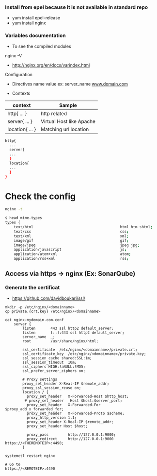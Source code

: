 ### Install from epel because it is not available in standard repo

* yum install epel-release
* yum install nginx

### Variables documentation ###

* To see the compiled modules

nginx -V

* http://nginx.org/en/docs/varindex.html

Configuration 

* Directives
name value
ex: server_name www.domain.com

* Contexts

| context       | Sample       |  
| ---           | ---          | 
| http{ ... }   | http related |
| server{ ... } | Virtual Host like Apache |
| location{ ... } | Matching url location |

```bash
http{
  ... 
  server{
  ...  
  }
  location{
  ...
  }
}
```

# Check the config
```bash 
nginx -t
```

```bash
$ head mime.types
types {
    text/html                                        html htm shtml;
    text/css                                         css;
    text/xml                                         xml;
    image/gif                                        gif;
    image/jpeg                                       jpeg jpg;
    application/javascript                           js;
    application/atom+xml                             atom;
    application/rss+xml                              rss;
```

## Access via https -> nginx (Ex: SonarQube)

### Generate the certificat
* https://github.com/davidboukari/ssl/
```
mkdir -p /etc/nginx/<domainname>
cp private.{crt,key} /etc/nginx/<domainname> 

cat nginx-mydomain.com.conf
    server {
        listen       443 ssl http2 default_server;
        listen       [::]:443 ssl http2 default_server;
        server_name  _;
        root         /usr/share/nginx/html;

        ssl_certificate  /etc/nginx/<domainname>/private.crt;
        ssl_certificate_key  /etc/nginx/<domainname>/private.key;
        ssl_session_cache shared:SSL:1m;
        ssl_session_timeout  10m;
        ssl_ciphers HIGH:!aNULL:!MD5;
        ssl_prefer_server_ciphers on;

        # Proxy settings
        proxy_set_header X-Real-IP $remote_addr;
        proxy_ssl_session_reuse on;
        location / {
          proxy_set_header   X-Forwarded-Host $http_host;
         # proxy_set_header   Host $host:$server_port;
          proxy_set_header   X-Forwarded-For $proxy_add_x_forwarded_for;
          proxy_set_header   X-Forwarded-Proto $scheme;
          proxy_http_version 1.1;
          proxy_set_header X-Real-IP $remote_addr;
          proxy_set_header Host $host;

          proxy_pass         http://127.0.0.1:9000;
          proxy_redirect     http://127.0.0.1:9000   https://<THEREMOTEIP>:4490;
        }

systemctl restart nginx

# Go to 
https://<REMOTEIP>:4490
```
